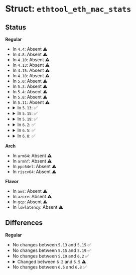 # Struct: <code>ethtool_eth_mac_stats</code>

## Status
<b>Regular</b>
<ul>
<li>
In <code>4.4</code>: Absent ⚠️
</li>
<li>
In <code>4.8</code>: Absent ⚠️
</li>
<li>
In <code>4.10</code>: Absent ⚠️
</li>
<li>
In <code>4.13</code>: Absent ⚠️
</li>
<li>
In <code>4.15</code>: Absent ⚠️
</li>
<li>
In <code>4.18</code>: Absent ⚠️
</li>
<li>
In <code>5.0</code>: Absent ⚠️
</li>
<li>
In <code>5.3</code>: Absent ⚠️
</li>
<li>
In <code>5.4</code>: Absent ⚠️
</li>
<li>
In <code>5.8</code>: Absent ⚠️
</li>
<li>
In <code>5.11</code>: Absent ⚠️
</li>
<li>
<details>
<summary>In <code>5.13</code>: ✅</summary>

```c
struct ethtool_eth_mac_stats {
    u64 FramesTransmittedOK;
    u64 SingleCollisionFrames;
    u64 MultipleCollisionFrames;
    u64 FramesReceivedOK;
    u64 FrameCheckSequenceErrors;
    u64 AlignmentErrors;
    u64 OctetsTransmittedOK;
    u64 FramesWithDeferredXmissions;
    u64 LateCollisions;
    u64 FramesAbortedDueToXSColls;
    u64 FramesLostDueToIntMACXmitError;
    u64 CarrierSenseErrors;
    u64 OctetsReceivedOK;
    u64 FramesLostDueToIntMACRcvError;
    u64 MulticastFramesXmittedOK;
    u64 BroadcastFramesXmittedOK;
    u64 FramesWithExcessiveDeferral;
    u64 MulticastFramesReceivedOK;
    u64 BroadcastFramesReceivedOK;
    u64 InRangeLengthErrors;
    u64 OutOfRangeLengthField;
    u64 FrameTooLongErrors;
};
```
</details>
</li>
<li>
<details>
<summary>In <code>5.15</code>: ✅</summary>

```c
struct ethtool_eth_mac_stats {
    u64 FramesTransmittedOK;
    u64 SingleCollisionFrames;
    u64 MultipleCollisionFrames;
    u64 FramesReceivedOK;
    u64 FrameCheckSequenceErrors;
    u64 AlignmentErrors;
    u64 OctetsTransmittedOK;
    u64 FramesWithDeferredXmissions;
    u64 LateCollisions;
    u64 FramesAbortedDueToXSColls;
    u64 FramesLostDueToIntMACXmitError;
    u64 CarrierSenseErrors;
    u64 OctetsReceivedOK;
    u64 FramesLostDueToIntMACRcvError;
    u64 MulticastFramesXmittedOK;
    u64 BroadcastFramesXmittedOK;
    u64 FramesWithExcessiveDeferral;
    u64 MulticastFramesReceivedOK;
    u64 BroadcastFramesReceivedOK;
    u64 InRangeLengthErrors;
    u64 OutOfRangeLengthField;
    u64 FrameTooLongErrors;
};
```
</details>
</li>
<li>
<details>
<summary>In <code>5.19</code>: ✅</summary>

```c
struct ethtool_eth_mac_stats {
    u64 FramesTransmittedOK;
    u64 SingleCollisionFrames;
    u64 MultipleCollisionFrames;
    u64 FramesReceivedOK;
    u64 FrameCheckSequenceErrors;
    u64 AlignmentErrors;
    u64 OctetsTransmittedOK;
    u64 FramesWithDeferredXmissions;
    u64 LateCollisions;
    u64 FramesAbortedDueToXSColls;
    u64 FramesLostDueToIntMACXmitError;
    u64 CarrierSenseErrors;
    u64 OctetsReceivedOK;
    u64 FramesLostDueToIntMACRcvError;
    u64 MulticastFramesXmittedOK;
    u64 BroadcastFramesXmittedOK;
    u64 FramesWithExcessiveDeferral;
    u64 MulticastFramesReceivedOK;
    u64 BroadcastFramesReceivedOK;
    u64 InRangeLengthErrors;
    u64 OutOfRangeLengthField;
    u64 FrameTooLongErrors;
};
```
</details>
</li>
<li>
<details>
<summary>In <code>6.2</code>: ✅</summary>

```c
struct ethtool_eth_mac_stats {
    u64 FramesTransmittedOK;
    u64 SingleCollisionFrames;
    u64 MultipleCollisionFrames;
    u64 FramesReceivedOK;
    u64 FrameCheckSequenceErrors;
    u64 AlignmentErrors;
    u64 OctetsTransmittedOK;
    u64 FramesWithDeferredXmissions;
    u64 LateCollisions;
    u64 FramesAbortedDueToXSColls;
    u64 FramesLostDueToIntMACXmitError;
    u64 CarrierSenseErrors;
    u64 OctetsReceivedOK;
    u64 FramesLostDueToIntMACRcvError;
    u64 MulticastFramesXmittedOK;
    u64 BroadcastFramesXmittedOK;
    u64 FramesWithExcessiveDeferral;
    u64 MulticastFramesReceivedOK;
    u64 BroadcastFramesReceivedOK;
    u64 InRangeLengthErrors;
    u64 OutOfRangeLengthField;
    u64 FrameTooLongErrors;
};
```
</details>
</li>
<li>
<details>
<summary>In <code>6.5</code>: ✅</summary>

```c
struct ethtool_eth_mac_stats {
    enum ethtool_mac_stats_src src;
    u64 FramesTransmittedOK;
    u64 SingleCollisionFrames;
    u64 MultipleCollisionFrames;
    u64 FramesReceivedOK;
    u64 FrameCheckSequenceErrors;
    u64 AlignmentErrors;
    u64 OctetsTransmittedOK;
    u64 FramesWithDeferredXmissions;
    u64 LateCollisions;
    u64 FramesAbortedDueToXSColls;
    u64 FramesLostDueToIntMACXmitError;
    u64 CarrierSenseErrors;
    u64 OctetsReceivedOK;
    u64 FramesLostDueToIntMACRcvError;
    u64 MulticastFramesXmittedOK;
    u64 BroadcastFramesXmittedOK;
    u64 FramesWithExcessiveDeferral;
    u64 MulticastFramesReceivedOK;
    u64 BroadcastFramesReceivedOK;
    u64 InRangeLengthErrors;
    u64 OutOfRangeLengthField;
    u64 FrameTooLongErrors;
    struct (anon) stats;
};
```
</details>
</li>
<li>
<details>
<summary>In <code>6.8</code>: ✅</summary>

```c
struct ethtool_eth_mac_stats {
    enum ethtool_mac_stats_src src;
    u64 FramesTransmittedOK;
    u64 SingleCollisionFrames;
    u64 MultipleCollisionFrames;
    u64 FramesReceivedOK;
    u64 FrameCheckSequenceErrors;
    u64 AlignmentErrors;
    u64 OctetsTransmittedOK;
    u64 FramesWithDeferredXmissions;
    u64 LateCollisions;
    u64 FramesAbortedDueToXSColls;
    u64 FramesLostDueToIntMACXmitError;
    u64 CarrierSenseErrors;
    u64 OctetsReceivedOK;
    u64 FramesLostDueToIntMACRcvError;
    u64 MulticastFramesXmittedOK;
    u64 BroadcastFramesXmittedOK;
    u64 FramesWithExcessiveDeferral;
    u64 MulticastFramesReceivedOK;
    u64 BroadcastFramesReceivedOK;
    u64 InRangeLengthErrors;
    u64 OutOfRangeLengthField;
    u64 FrameTooLongErrors;
    struct (anon) stats;
};
```
</details>
</li>
</ul>
<b>Arch</b>
<ul>
<li>
In <code>arm64</code>: Absent ⚠️
</li>
<li>
In <code>armhf</code>: Absent ⚠️
</li>
<li>
In <code>ppc64el</code>: Absent ⚠️
</li>
<li>
In <code>riscv64</code>: Absent ⚠️
</li>
</ul>
<b>Flavor</b>
<ul>
<li>
In <code>aws</code>: Absent ⚠️
</li>
<li>
In <code>azure</code>: Absent ⚠️
</li>
<li>
In <code>gcp</code>: Absent ⚠️
</li>
<li>
In <code>lowlatency</code>: Absent ⚠️
</li>
</ul>

## Differences
<b>Regular</b>
<ul>
<li>
No changes between <code>5.13</code> and <code>5.15</code> ✅
</li>
<li>
No changes between <code>5.15</code> and <code>5.19</code> ✅
</li>
<li>
No changes between <code>5.19</code> and <code>6.2</code> ✅
</li>
<li>
<details>
<summary>Changed between <code>6.2</code> and <code>6.5</code> ⚠️</summary>
<ul>
<li>
<b>Field added. </b>
<code>enum ethtool_mac_stats_src src</code>
</li>
<li>
<b>Field added. </b>
<code>struct (anon) stats</code>
</li>
</ul>
</details>
</li>
<li>
No changes between <code>6.5</code> and <code>6.8</code> ✅
</li>
</ul>
